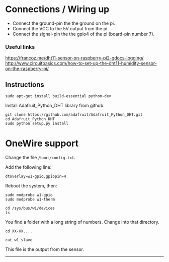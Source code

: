 # Connections / Wiring up

- Connect the ground-pin the the ground on the pi.
- Connect the VCC to the 5V output from the pi.
- Connect the signal-pin the the gpio4 of the pi (board-pin number 7).

### Useful links

https://francoz.me/dht11-sensor-on-raspberry-pi2-gdocs-logging/
http://www.circuitbasics.com/how-to-set-up-the-dht11-humidity-sensor-on-the-raspberry-pi/


## Instructions

    sudo apt-get install build-essential python-dev

Install Adafruit_Python_DHT library from github:

    git clone https://github.com/adafruit/Adafruit_Python_DHT.git
    cd Adafruit_Python_DHT
    sudo python setup.py install


# OneWire support

Change the file `/boot/config.txt`.


Add the following line:

    dtoverlay=w1-gpio,gpiopin=4

Reboot the system, then:

    sudo modprobe w1-gpio
    sudo modprobe w1-therm

    cd /sys/bus/w1/devices
    ls

You find a folder with a long string of numbers. Change into that directory.

    cd XX-XX....

    cat w1_slave

This file is the output from the sensor.

---
